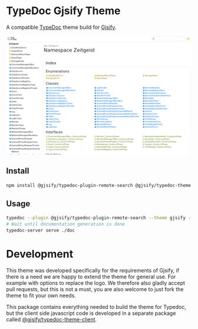 # TypeDoc Gjsify Theme

A compatible [TypeDoc](https://github.com/TypeStrong/typedoc) theme build for [Gjsify](https://gjs-docs.gjsify.org/).

[![Screenshot of TypeDoc Gjsify Theme](screenshot.png)](https://gjs-docs.gjsify.org/)

## Install

```bash
npm install @gjsify/typedoc-plugin-remote-search @gjsify/typedoc-theme --save-dev
```

## Usage

```bash
typedoc --plugin @gjsify/typedoc-plugin-remote-search --theme gjsify --out docs src/index.ts
# Wait until documentation generation is done
typedoc-server serve ./doc
```

# Development

This theme was developed specifically for the requirements of Gjsify, if there is a need we are happy to extend the theme for general use. For example with options to replace the logo. We therefore also gladly accept pull requests, but this is not a must, you are also welcome to just fork the theme to fit your own needs.

This package contains everything needed to build the theme for Typedoc, but the client side javascript code is developed in a separate package called [@gjsify/typedoc-theme-client](https://github.com/gjsify/doc/tree/main/packages/typedoc-theme-client).